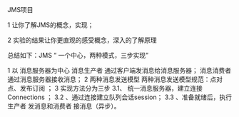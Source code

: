 JMS项目

1 让你了解JMS的概念，实现；

2 实验的结果让你更直观的感受概念，深入的了解原理

总结如下：JMS “ 一个中心，两种模式，三步实现”

1 以 消息服务器为中心 消息生产者 通过客户端发消息给消息服务器； 消息消费者通过消息服务器接收消息； 2 两种消息发送模型 两种消息发送模型规范：点对点、发布订阅 ； 3 实现方法分为三步 3.1、 统一消息服务器，建立连接Connections ； 3.2 、通过连接建立队列会话session； 3.3 、准备就绪后，执行 生产者 发消息和消费者 接消息（异步）。
